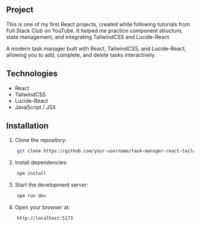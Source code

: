 ##  Project

This is one of my first React projects, created while following tutorials from Full Stack Club on YouTube. It helped me practice component structure, state management, and integrating TailwindCSS and Lucide-React.

A modern task manager built with React, TailwindCSS, and Lucide-React, allowing you to add, complete, and delete tasks interactively.

## Technologies

- React
- TailwindCSS
- Lucide-React
- JavaScript / JSX

## Installation

1. Clone the repository:
```bash
    git clone https://github.com/your-username/task-manager-react-tailwind.git
```

2. Install dependencies:
```bash
    npm install
```

3. Start the development server:
```bash
    npm run dev
```

4. Open your browser at:
```bash
    http://localhost:5173
```